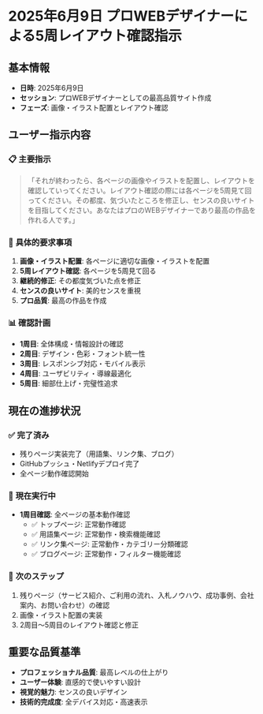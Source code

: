 # 2025年6月9日 プロWEBデザイナーによる5周レイアウト確認指示

## 基本情報
- **日時**: 2025年6月9日
- **セッション**: プロWEBデザイナーとしての最高品質サイト作成
- **フェーズ**: 画像・イラスト配置とレイアウト確認

## ユーザー指示内容

### 📋 **主要指示**
> 「それが終わったら、各ページの画像やイラストを配置し、レイアウトを確認していってください。レイアウト確認の際には各ページを5周見て回ってください。その都度、気づいたところを修正し、センスの良いサイトを目指してください。あなたはプロのWEBデザイナーであり最高の作品を作れる人です。」

### 🎯 **具体的要求事項**
1. **画像・イラスト配置**: 各ページに適切な画像・イラストを配置
2. **5周レイアウト確認**: 各ページを5周見て回る
3. **継続的修正**: その都度気づいた点を修正
4. **センスの良いサイト**: 美的センスを重視
5. **プロ品質**: 最高の作品を作成

### 📊 **確認計画**
- **1周目**: 全体構成・情報設計の確認
- **2周目**: デザイン・色彩・フォント統一性  
- **3周目**: レスポンシブ対応・モバイル表示
- **4周目**: ユーザビリティ・導線最適化
- **5周目**: 細部仕上げ・完璧性追求

## 現在の進捗状況

### ✅ **完了済み**
- 残りページ実装完了（用語集、リンク集、ブログ）
- GitHubプッシュ・Netlifyデプロイ完了
- 全ページ動作確認開始

### 🔄 **現在実行中**
- **1周目確認**: 全ページの基本動作確認
  - ✅ トップページ: 正常動作確認
  - ✅ 用語集ページ: 正常動作・検索機能確認
  - ✅ リンク集ページ: 正常動作・カテゴリー分類確認
  - ✅ ブログページ: 正常動作・フィルター機能確認

### 📝 **次のステップ**
1. 残りページ（サービス紹介、ご利用の流れ、入札ノウハウ、成功事例、会社案内、お問い合わせ）の確認
2. 画像・イラスト配置の実装
3. 2周目〜5周目のレイアウト確認と修正

## 重要な品質基準
- **プロフェッショナル品質**: 最高レベルの仕上がり
- **ユーザー体験**: 直感的で使いやすい設計
- **視覚的魅力**: センスの良いデザイン
- **技術的完成度**: 全デバイス対応・高速表示

